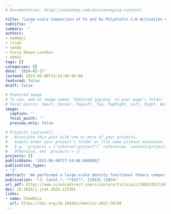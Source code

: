 ```yaml
---
# Documentation: https://wowchemy.com/docs/managing-content/

title: 'Large-scale Comparison of Fe and Ru Polyolefin C–H Activation Catalysts'
subtitle: ''
summary: ''
authors:
- hadamji
- iliak
- nandy
- Yuriy Roman-Leshkov
- admin
tags: []
categories: []
date: '2024-02-17'
lastmod: 2023-06-08T13:54:08-04:00
featured: false
draft: false

# Featured image
# To use, add an image named `featured.jpg/png` to your page's folder.
# Focal points: Smart, Center, TopLeft, Top, TopRight, Left, Right, BottomLeft, Bottom, BottomRight.
image:
  caption: ''
  focal_point: ''
  preview_only: false

# Projects (optional).
#   Associate this post with one or more of your projects.
#   Simply enter your project's folder or file name without extension.
#   E.g. `projects = ["internal-project"]` references `content/project/deep-learning/index.md`.
#   Otherwise, set `projects = []`.
projects: []
publishDate: '2023-06-08T17:54:08.046005Z'
publication_types:
- '2'
abstract: 'We performed a large-scale density functional theory comparison of polyolefin C–H hydroxylation trends across over 200 Fe and Ru catalysts that are identical except for their metal centers for the radical-rebound conversion of propane to propanol. We observed a strong spin-state dependence: higher-spin states had more favorable metal-oxo formation and isopropanol release in Ru catalysts, while hydrogen atom transfer (HAT) was more favorable in Fe catalysts. While the widely studied metal-oxo formation vs. HAT linear free-energy relationship held for Ru, it was more easily disrupted for Fe. Ru catalysts have a spin-forbidden C–H hydroxylation pathway, while Fe catalysts favor a spin-allowed, intermediate-spin pathway. Calculation of reaction coordinates on representative catalysts corroborated these spin–reactivity trends and showed comparable energetic spans for Fe and Ru analogues, as well as strong Brønsted–Evans–Polanyi relationships for both the metal-oxo formation and HAT steps, motivating expanded study of Fe catalysts.'
publication: '*J. Catal.*, **431**, 115631 (2024)'
url_pdf: https://www.sciencedirect.com/science/article/pii/S0021951724000745/pdfft?md5=f57f1d9223e35f6e9ab1ae03613f6640&pid=1-s2.0-S0021951724000745-main.pdf
doi: 10.1016/j.jcat.2024.115361
links:
- name: ChemRxiv
  url: https://doi.org/10.26434/chemrxiv-2023-78l98
---
```

